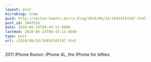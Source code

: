 ```yaml
---
layout: post
microblog: true
guid: http://vmstan-tweets.micro.blog/2010/06/24/16934103187.html
post_id: 3047526
date: 2010-06-24T08:43:13-0600
lastmod: 2010-06-24T08:43:13-0600
type: post
url: /2010/06/24/16934103187.html
---
```

2011 iPhone Rumor: iPhone 4L, the iPhone for lefties
